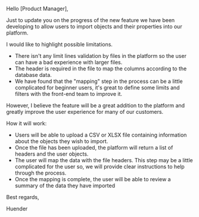Hello [Product Manager],

Just to update you on the progress of the new feature we have been developing to allow users to import objects and their properties into our platform.

I would like to highlight possible limitations.
- There isn't any limit lines validation by files in the platform so the user can have a bad experience with larger files.
- The header is required in the file to map the columns according to the database data.
- We have found that the "mapping" step in the process can be a little complicated for beginner users, it's great to define some limits and filters with the front-end team to improve it.

However, I believe the feature will be a great addition to the platform and greatly improve the user experience for many of our customers.

How it will work:
- Users will be able to upload a CSV or XLSX file containing information about the objects they wish to import.
- Once the file has been uploaded, the platform will return a list of headers and the user objects.
- The user will map the data with the file headers. This step may be a little complicated for the user so, we will provide clear instructions to help through the process.
- Once the mapping is complete, the user will be able to review a summary of the data they have imported

Best regards,

Huender
